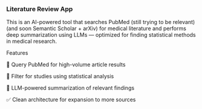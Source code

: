 ### Literature Review App

This is an AI-powered tool that searches PubMed (still trying to be relevant) (and soon Semantic Scholar + arXiv) for medical literature and performs deep summarization using LLMs — optimized for finding statistical methods in medical research.

Features

🔎 Query PubMed for high-volume article results

🧪 Filter for studies using statistical analysis

🧠 LLM-powered summarization of relevant findings

✅ Clean architecture for expansion to more sources
